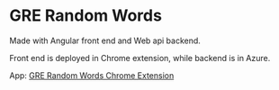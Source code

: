 # GRE Random Words  

Made with Angular front end and Web api backend. 

Front end is deployed in Chrome extension, while backend is in Azure. 

App: [GRE Random Words Chrome Extension](https://chrome.google.com/webstore/detail/grerandomwords/bcfnmndodajiomdbihamcjdfklggnecp)

